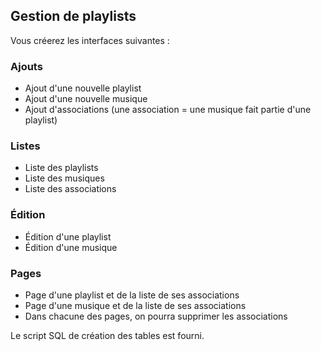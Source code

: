 

## Gestion de playlists
Vous créerez les interfaces suivantes :

### Ajouts
- Ajout d'une nouvelle playlist
- Ajout d'une nouvelle musique
- Ajout d'associations (une association = une musique fait partie d'une playlist)

### Listes
- Liste des playlists
- Liste des musiques
- Liste des associations

### Édition
- Édition d'une playlist
- Édition d'une musique

### Pages
- Page d'une playlist et de la liste de ses associations
- Page d'une musique et de la liste de ses associations
- Dans chacune des pages, on pourra supprimer les associations
  
Le script SQL de création des tables est fourni.
